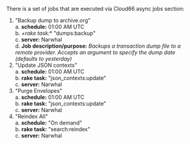 There is a set of jobs that are executed via Cloud66 async jobs section:

1. "Backup dump to archive.org"  
  a. **schedule:** 01:00 AM UTC  
  b. *+rake task:** "dumps:backup"  
  c. **server:** Narwhal  
  d. **Job description/purpose:** _Backups a transaction dump file to a remote provider. Accepts an argument to specify the dump date (defaults to yesterday)_  
2. "Update JSON contexts"  
  a. **schedule:** 01:00 AM UTC  
  b. **rake task:** "json_contexts:update"  
  c. **server:** Narwhal  
3. "Purge Envelopes"  
  a. **schedule:** 01:00 AM UTC  
  b. **rake task:** "json_contexts:update"  
  c. **server:** Narwhal  
4. "Reindex All"  
  a. **schedule:** "On demand"  
  b. **rake task:** "search:reindex"  
  c. **server:** Narwhal  

